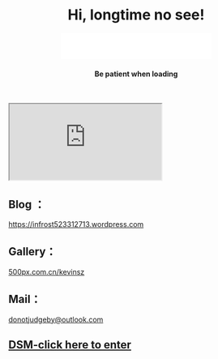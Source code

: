 <script type="text/javascript">
	function adjustIframe(){

	var ifm= document.getElementById("bi_iframe");

	ifm.height=document.documentElement.clientHeight;

	ifm.width=document.documentElement.clientWidth;

}
</script>
<h1 style="text-align:center;">
	Hi, longtime no see! 
</h1>
<p style="text-align:center;">
	<iframe frameborder="no" border="0" marginwidth="0" marginheight="0" width=298 height=52 src="//music.163.com/outchain/player?type=2&id=1341939767&auto=1&height=32"></iframe>
</p>
	<h4 style="text-align:center;">Be patient when loading</h4>
<p>
	<br />
</p>

<p>
<iframe id="bi_iframe" src="https://infrost523312713.wordpress.com" onload="adjustIframe();"

frameborder="0" scrolling="auto">

</iframe>
	<br />
</p>
<h2>
	Blog ：
</h2>	
<a href="https://infrost523312713.wordpress.com" target="_blank">https://infrost523312713.wordpress.com</a>

<h2>
	Gallery：
</h2>
<a href="http://500px.com.cn/kevinsz" target="_blank">500px.com.cn/kevinsz</a>
<h2>
	Mail：
</h2>
<a href="mailto:donotjudgeby@outlook.com" target="_blank">donotjudgeby@outlook.com</a>
<h2>
	<a href="http://kevinskyzeng.quickconnect.cn" target="_blank">DSM-click here to enter</a>
</h2>

